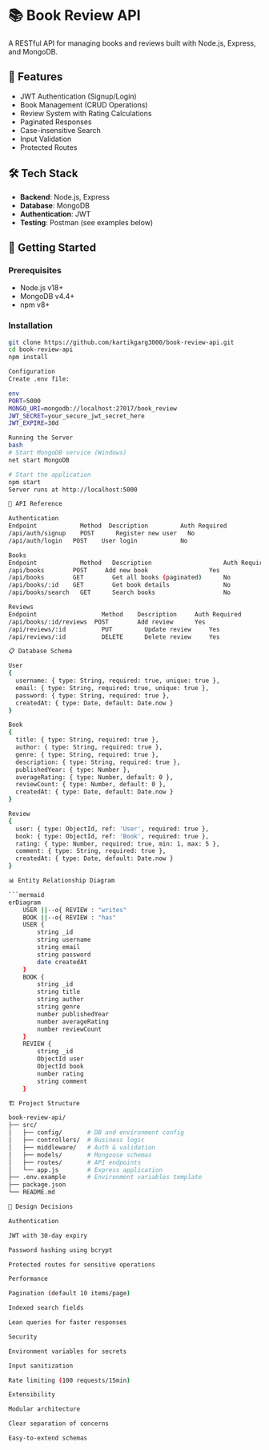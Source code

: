 # 📚 Book Review API

A RESTful API for managing books and reviews built with Node.js, Express, and MongoDB.

## 🌟 Features
- JWT Authentication (Signup/Login)
- Book Management (CRUD Operations)
- Review System with Rating Calculations
- Paginated Responses
- Case-insensitive Search
- Input Validation
- Protected Routes

## 🛠 Tech Stack
- **Backend**: Node.js, Express
- **Database**: MongoDB
- **Authentication**: JWT
- **Testing**: Postman (see examples below)

## 🚀 Getting Started

### Prerequisites
- Node.js v18+
- MongoDB v4.4+
- npm v8+

### Installation
```bash
git clone https://github.com/kartikgarg3000/book-review-api.git
cd book-review-api
npm install

Configuration
Create .env file:

env
PORT=5000
MONGO_URI=mongodb://localhost:27017/book_review
JWT_SECRET=your_secure_jwt_secret_here
JWT_EXPIRE=30d

Running the Server
bash
# Start MongoDB service (Windows)
net start MongoDB

# Start the application
npm start
Server runs at http://localhost:5000

📡 API Reference

Authentication
Endpoint	        Method	Description	        Auth Required
/api/auth/signup	POST	  Register new user	  No
/api/auth/login	  POST	  User login	        No

Books
Endpoint	        Method   Description	                Auth Required
/api/books	      POST	   Add new book	                Yes
/api/books	      GET	     Get all books (paginated)   	No
/api/books/:id	  GET	     Get book details	            No
/api/books/search	GET	     Search books	                No

Reviews
Endpoint	              Method  	Description   	Auth Required
/api/books/:id/reviews	POST	    Add review	    Yes
/api/reviews/:id	      PUT	      Update review  	Yes
/api/reviews/:id	      DELETE	  Delete review 	Yes

📋 Database Schema

User
{
  username: { type: String, required: true, unique: true },
  email: { type: String, required: true, unique: true },
  password: { type: String, required: true },
  createdAt: { type: Date, default: Date.now }
}

Book
{
  title: { type: String, required: true },
  author: { type: String, required: true },
  genre: { type: String, required: true },
  description: { type: String, required: true },
  publishedYear: { type: Number },
  averageRating: { type: Number, default: 0 },
  reviewCount: { type: Number, default: 0 },
  createdAt: { type: Date, default: Date.now }
}

Review
{
  user: { type: ObjectId, ref: 'User', required: true },
  book: { type: ObjectId, ref: 'Book', required: true },
  rating: { type: Number, required: true, min: 1, max: 5 },
  comment: { type: String, required: true },
  createdAt: { type: Date, default: Date.now }
}

📊 Entity Relationship Diagram

```mermaid
erDiagram
    USER ||--o{ REVIEW : "writes"
    BOOK ||--o{ REVIEW : "has"
    USER {
        string _id
        string username
        string email
        string password
        date createdAt
    }
    BOOK {
        string _id
        string title
        string author
        string genre
        number publishedYear
        number averageRating
        number reviewCount
    }
    REVIEW {
        string _id
        ObjectId user
        ObjectId book
        number rating
        string comment
    }

🏗 Project Structure

book-review-api/
├── src/
│   ├── config/       # DB and environment config
│   ├── controllers/  # Business logic
│   ├── middleware/   # Auth & validation
│   ├── models/       # Mongoose schemas
│   ├── routes/       # API endpoints
│   └── app.js        # Express application
├── .env.example      # Environment variables template
├── package.json
└── README.md

🎯 Design Decisions

Authentication

JWT with 30-day expiry

Password hashing using bcrypt

Protected routes for sensitive operations

Performance

Pagination (default 10 items/page)

Indexed search fields

Lean queries for faster responses

Security

Environment variables for secrets

Input sanitization

Rate limiting (100 requests/15min)

Extensibility

Modular architecture

Clear separation of concerns

Easy-to-extend schemas
